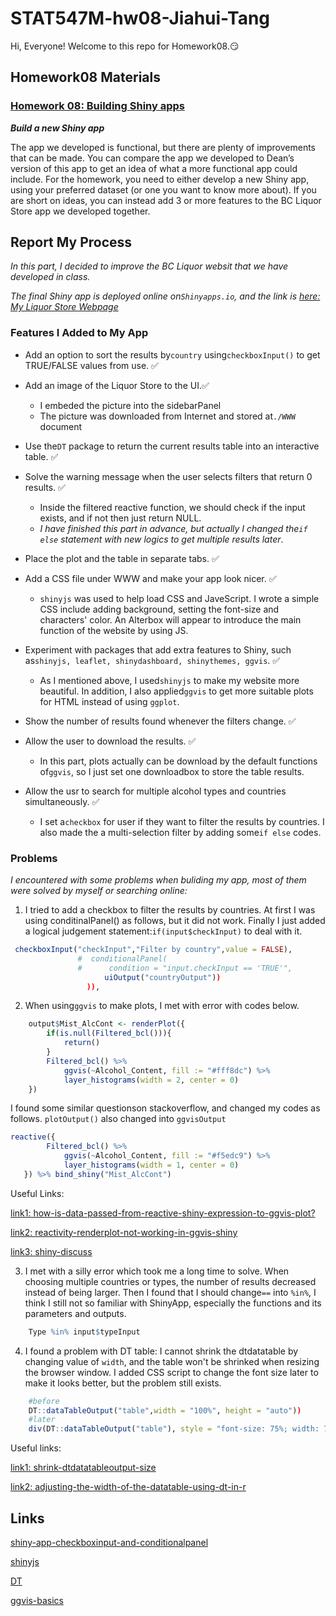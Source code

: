 
# STAT547M-hw08-Jiahui-Tang

Hi, Everyone! Welcome to this repo for Homework08.:smirk:

## Homework08 Materials

### [Homework 08: Building Shiny apps](http://stat545.com/hw08_shiny.html)

***Build a new Shiny app***

The app we developed is functional, but there are plenty of improvements that can be made. You can compare the app we developed to Dean’s version of this app to get an idea of what a more functional app could include. For the homework, you need to either develop a new Shiny app, using your preferred dataset (or one you want to know more about). If you are short on ideas, you can instead add 3 or more features to the BC Liquor Store app we developed together.

## Report My Process

*In this part, I decided to improve the BC Liquor websit that we have developed in class.*

*The final Shiny app is deployed online on`Shinyapps.io`, and the link is [here: My Liquor Store Webpage](https://tangjiahui26.shinyapps.io/hw08/)*

### Features I Added to My App

+ Add an option to sort the results by`country` using`checkboxInput()` to get TRUE/FALSE values from use. :white_check_mark:

+ Add an image of the Liquor Store to the UI.:white_check_mark:
    
    - I embeded the picture into the sidebarPanel
    - The picture was downloaded from Internet and stored at`./WWW` document

+ Use the`DT` package to return the current results table into an interactive table. :white_check_mark:

+ Solve the warning message when the user selects filters that return 0 results. :white_check_mark:

    - Inside the filtered reactive function, we should check if the input exists, and if not then just return NULL.  
    - *I have finished this part in advance, but actually I changed the`if else` statement with new logics to get multiple results later*.
    
+ Place the plot and the table in separate tabs. :white_check_mark:

+ Add a CSS file under WWW and make your app look nicer. :white_check_mark:

    - `shinyjs` was used to help load CSS and JaveScript. I wrote a simple CSS include adding background, setting the font-size and characters' color. An Alterbox will appear to introduce the main function of the website by using JS.
    
+ Experiment with packages that add extra features to Shiny, such as`shinyjs, leaflet, shinydashboard, shinythemes, ggvis`. :white_check_mark:

    - As I mentioned above, I used`shinyjs` to make my website more beautiful. In addition, I also applied`ggvis` to get more suitable plots for HTML instead of using `ggplot`.
    
+ Show the number of results found whenever the filters change. :white_check_mark:

+ Allow the user to download the results. :white_check_mark:

    - In this part, plots actually can be download by the default functions of`ggvis`, so I just set one downloadbox to store the table results.
    
+ Allow the usr to search for multiple alcohol types and countries simultaneously. :white_check_mark:

    - I set a`checkbox` for user if they want to filter the results by countries. I also made the a multi-selection filter by adding some`if else` codes.
    
### Problems

*I encountered with some problems when buliding my app, most of them were solved by myself or searching online:*

1. I tried to add a checkbox to filter the results by countries. At first I was using conditinalPanel() as follows, but it did not work. Finally I just added a logical judgement statement:`if(input$checkInput)` to deal with it.

```R
 checkboxInput("checkInput","Filter by country",value = FALSE),
               #  conditionalPanel(
               #      condition = "input.checkInput == 'TRUE'",
                     uiOutput("countryOutput"))
                 )),
```

2. When using`ggvis` to make plots, I met with error with codes below. 

```R
    output$Mist_AlcCont <- renderPlot({
        if(is.null(Filtered_bcl())){
            return()
        }
        Filtered_bcl() %>% 
            ggvis(~Alcohol_Content, fill := "#fff8dc") %>% 
            layer_histograms(width = 2, center = 0)
    })
```

I found some similar questionson stackoverflow, and changed my codes as follows. `plotOutput()` also changed into `ggvisOutput`

```R
reactive({
        Filtered_bcl() %>% 
            ggvis(~Alcohol_Content, fill := "#f5edc9") %>% 
            layer_histograms(width = 1, center = 0)
   }) %>% bind_shiny("Mist_AlcCont")
```
Useful Links:

[link1: how-is-data-passed-from-reactive-shiny-expression-to-ggvis-plot?](https://stackoverflow.com/questions/25011544/how-is-data-passed-from-reactive-shiny-expression-to-ggvis-plot?rq=1)

[link2: reactivity-renderplot-not-working-in-ggvis-shiny](https://stackoverflow.com/questions/30566073/reactivity-renderplot-not-working-in-ggvis-shiny)

[link3: shiny-discuss](https://groups.google.com/forum/#!topic/shiny-discuss/-hJSr9NiYck)
    
3. I met with a silly error which took me a long time to solve. When choosing multiple countries or types, the number of results decreased instead of being larger. Then I found that I should change`==` into `%in%`, I think I still not so familiar with ShinyApp, especially the functions and its parameters and outputs.

```R    
    Type %in% input$typeInput
```

4. I found a problem with DT table: I cannot shrink the dtdatatable by changing value of `width`, and the table won't be shrinked when resizing the browser window. I added CSS script to change the font size later to make it looks better, but the problem still exists.
```R
    #before
    DT::dataTableOutput("table",width = "100%", height = "auto"))
    #later
    div(DT::dataTableOutput("table"), style = "font-size: 75%; width: 75%")
```
Useful links:

[link1: shrink-dtdatatableoutput-size](https://stackoverflow.com/questions/31921238/shrink-dtdatatableoutput-size)
    
[link2: adjusting-the-width-of-the-datatable-using-dt-in-r](https://stackoverflow.com/questions/46709404/adjusting-the-width-of-the-datatable-using-dt-in-r?noredirect=1&lq=1)

## Links

[shiny-app-checkboxinput-and-conditionalpanel](https://stackoverflow.com/questions/34115076/shiny-app-checkboxinput-and-conditionalpanel)

[shinyjs](https://github.com/daattali/shinyjs)

[DT](https://rstudio.github.io/DT/)

[ggvis-basics](http://ggvis.rstudio.com/ggvis-basics.html)
